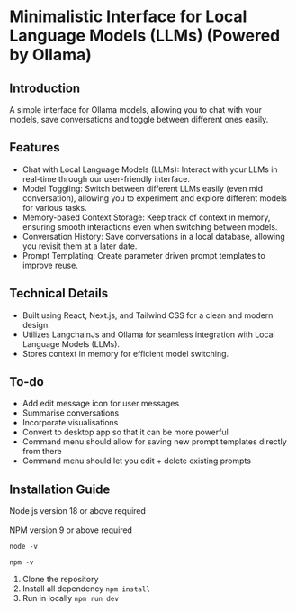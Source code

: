 Minimalistic Interface for Local Language Models (LLMs) (Powered by Ollama)
=========================================================

Introduction
------------



A simple interface for Ollama models, allowing you to chat with your models, save conversations and toggle between different ones easily.

Features
--------

* Chat with Local Language Models (LLMs): Interact with your LLMs in real-time through our user-friendly interface.
* Model Toggling: Switch between different LLMs easily (even mid conversation), allowing you to experiment and explore different models for various tasks.
* Memory-based Context Storage: Keep track of context in memory, ensuring smooth interactions even when switching between models.
* Conversation History: Save conversations in a local database, allowing you revisit them at a later date.
* Prompt Templating: Create parameter driven prompt templates to improve reuse.

Technical Details
----------------

* Built using React, Next.js, and Tailwind CSS for a clean and modern design.
* Utilizes LangchainJs and Ollama for seamless integration with Local Language Models (LLMs).
* Stores context in memory for efficient model switching.


To-do
---------------

- Add edit message icon for user messages
- Summarise conversations
- Incorporate visualisations
- Convert to desktop app so that it can be more powerful
- Command menu should allow for saving new prompt templates directly from there
- Command menu should let you edit + delete existing prompts




Installation Guide
---------------
Node js version 18 or above required 
<br/>
<br/>
NPM version 9 or above required
<br/>

``` 
node -v

npm -v

```

 1. Clone the repository
 2. Install all dependency ```npm install ```
 3. Run in locally ``` npm run dev ```

 